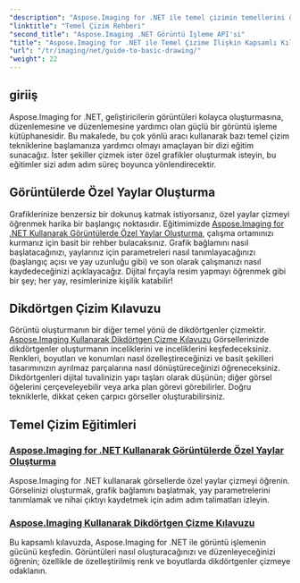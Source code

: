 ```yaml
---
"description": "Aspose.Imaging for .NET ile temel çizimin temellerini öğrenin. Bu adım adım eğitim, şekil oluşturma, dönüşüm uygulama ve görüntüleri işleme gibi temel kavramları kapsar."
"linktitle": "Temel Çizim Rehberi"
"second_title": "Aspose.Imaging .NET Görüntü İşleme API'si"
"title": "Aspose.Imaging for .NET ile Temel Çizime İlişkin Kapsamlı Kılavuz"
"url": "/tr/imaging/net/guide-to-basic-drawing/"
"weight": 22
---
```


## giriiş

Aspose.Imaging for .NET, geliştiricilerin görüntüleri kolayca oluşturmasına, düzenlemesine ve düzenlemesine yardımcı olan güçlü bir görüntü işleme kütüphanesidir. Bu makalede, bu çok yönlü aracı kullanarak bazı temel çizim tekniklerine başlamanıza yardımcı olmayı amaçlayan bir dizi eğitim sunacağız. İster şekiller çizmek ister özel grafikler oluşturmak isteyin, bu eğitimler sizi adım adım süreç boyunca yönlendirecektir.

## Görüntülerde Özel Yaylar Oluşturma

Grafiklerinize benzersiz bir dokunuş katmak istiyorsanız, özel yaylar çizmeyi öğrenmek harika bir başlangıç noktasıdır. Eğitimimizde [Aspose.Imaging for .NET Kullanarak Görüntülerde Özel Yaylar Oluşturma](./create-custom-arc-in-images/), çalışma ortamınızı kurmanız için basit bir rehber bulacaksınız. Grafik bağlamını nasıl başlatacağınızı, yaylarınız için parametreleri nasıl tanımlayacağınızı (başlangıç açısı ve yay uzunluğu gibi) ve son olarak çalışmanızı nasıl kaydedeceğinizi açıklayacağız. Dijital fırçayla resim yapmayı öğrenmek gibi bir şey; her yay, resimlerinize kişilik katabilir!

## Dikdörtgen Çizim Kılavuzu

Görüntü oluşturmanın bir diğer temel yönü de dikdörtgenler çizmektir. [Aspose.Imaging Kullanarak Dikdörtgen Çizme Kılavuzu](./guide-to-drawing-rectangle/) Görsellerinizde dikdörtgenler oluşturmanın inceliklerini ve inceliklerini keşfedeceksiniz. Renkleri, boyutları ve konumları nasıl özelleştireceğinizi ve basit şekilleri tasarımınızın ayrılmaz parçalarına nasıl dönüştüreceğinizi öğreneceksiniz. Dikdörtgenleri dijital tuvalinizin yapı taşları olarak düşünün; diğer görsel öğelerini çerçeveleyebilir veya arka plan görevi görebilirler. Doğru tekniklerle, dikkat çeken çarpıcı görseller oluşturabilirsiniz.

## Temel Çizim Eğitimleri
### [Aspose.Imaging for .NET Kullanarak Görüntülerde Özel Yaylar Oluşturma](./create-custom-arc-in-images/)
Aspose.Imaging for .NET kullanarak görsellerde özel yaylar çizmeyi öğrenin. Görselinizi oluşturmak, grafik bağlamını başlatmak, yay parametrelerini tanımlamak ve nihai çıktıyı kaydetmek için adım adım talimatları izleyin.
### [Aspose.Imaging Kullanarak Dikdörtgen Çizme Kılavuzu](./guide-to-drawing-rectangle/)
Bu kapsamlı kılavuzda, Aspose.Imaging for .NET ile görüntü işlemenin gücünü keşfedin. Görüntüleri nasıl oluşturacağınızı ve düzenleyeceğinizi öğrenin; özellikle de özelleştirilmiş renk ve boyutlarda dikdörtgenler çizmeye odaklanın.